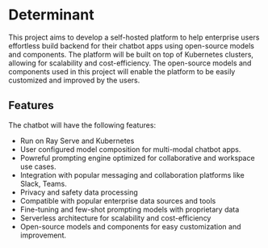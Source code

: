 # Determinant
This project aims to develop a self-hosted platform to help enterprise users effortless build backend for their chatbot apps using open-source models and components. The platform will be built on top of Kubernetes clusters, allowing for scalability and cost-efficiency. The open-source models and components used in this project will enable the platform to be easily customized and improved by the users.

## Features
The chatbot will have the following features:

* Run on Ray Serve and Kubernetes
* User configured model composition for multi-modal chatbot apps.
* Powreful prompting engine optimized for collaborative and workspace use cases.
* Integration with popular messaging and collaboration platforms like Slack, Teams.
* Privacy and safety data processing
* Compatible with popular enterprise data sources and tools
* Fine-tuning and few-shot prompting models with proprietary data
* Serverless architecture for scalability and cost-efficiency
* Open-source models and components for easy customization and improvement.

